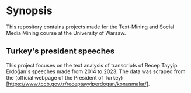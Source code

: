 # Synopsis
This repository contains projects made for the Text-Mining and Social Media Mining course at the University of Warsaw.
## Turkey's president speeches
This project focuses on the text analysis of transcripts of Recep Tayyip Erdoğan's speeches made from 2014 to 2023. The data was scraped from the (official webpage of the President of Turkey)[https://www.tccb.gov.tr/receptayyiperdogan/konusmalar/].
